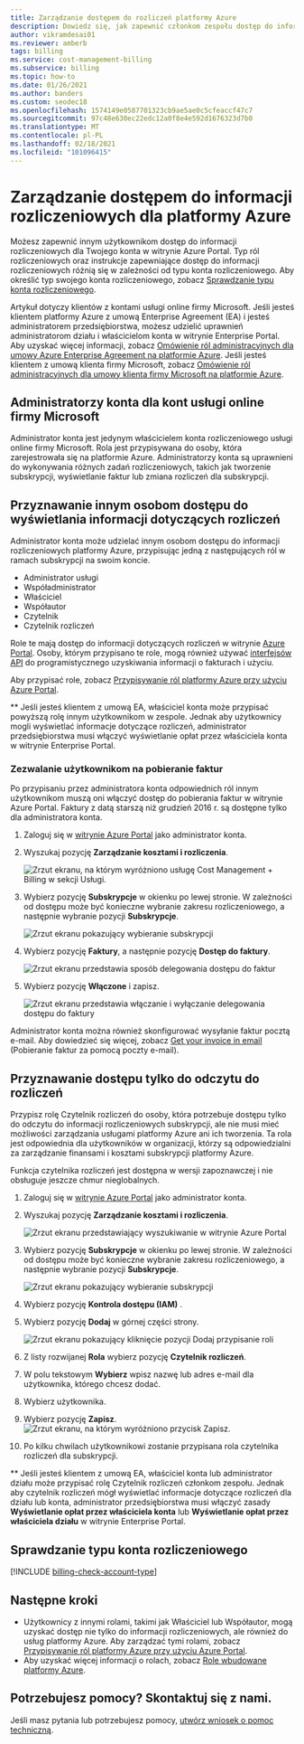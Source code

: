 ```yaml
---
title: Zarządzanie dostępem do rozliczeń platformy Azure
description: Dowiedz się, jak zapewnić członkom zespołu dostęp do informacji rozliczeniowych platformy Azure.
author: vikramdesai01
ms.reviewer: amberb
tags: billing
ms.service: cost-management-billing
ms.subservice: billing
ms.topic: how-to
ms.date: 01/26/2021
ms.author: banders
ms.custom: seodec18
ms.openlocfilehash: 1574149e0587701323cb9ae5ae0c5cfeaccf47c7
ms.sourcegitcommit: 97c48e630ec22edc12a0f8e4e592d1676323d7b0
ms.translationtype: MT
ms.contentlocale: pl-PL
ms.lasthandoff: 02/18/2021
ms.locfileid: "101096415"
---
```

# <a name="manage-access-to-billing-information-for-azure"></a>Zarządzanie dostępem do informacji rozliczeniowych dla platformy Azure

Możesz zapewnić innym użytkownikom dostęp do informacji rozliczeniowych dla Twojego konta w witrynie Azure Portal. Typ ról rozliczeniowych oraz instrukcje zapewniające dostęp do informacji rozliczeniowych różnią się w zależności od typu konta rozliczeniowego. Aby określić typ swojego konta rozliczeniowego, zobacz [Sprawdzanie typu konta rozliczeniowego](#check-the-type-of-your-billing-account).

Artykuł dotyczy klientów z kontami usługi online firmy Microsoft. Jeśli jesteś klientem platformy Azure z umową Enterprise Agreement (EA) i jesteś administratorem przedsiębiorstwa, możesz udzielić uprawnień administratorom działu i właścicielom konta w witrynie Enterprise Portal. Aby uzyskać więcej informacji, zobacz [Omówienie ról administracyjnych dla umowy Azure Enterprise Agreement na platformie Azure](understand-ea-roles.md). Jeśli jesteś klientem z umową klienta firmy Microsoft, zobacz [Omówienie ról administracyjnych dla umowy klienta firmy Microsoft na platformie Azure](understand-mca-roles.md).

## <a name="account-administrators-for-microsoft-online-service-program-accounts"></a>Administratorzy konta dla kont usługi online firmy Microsoft

Administrator konta jest jedynym właścicielem konta rozliczeniowego usługi online firmy Microsoft. Rola jest przypisywana do osoby, która zarejestrowała się na platformie Azure. Administratorzy konta są uprawnieni do wykonywania różnych zadań rozliczeniowych, takich jak tworzenie subskrypcji, wyświetlanie faktur lub zmiana rozliczeń dla subskrypcji.

## <a name="give-others-access-to-view-billing-information"></a>Przyznawanie innym osobom dostępu do wyświetlania informacji dotyczących rozliczeń

Administrator konta może udzielać innym osobom dostępu do informacji rozliczeniowych platformy Azure, przypisując jedną z następujących ról w ramach subskrypcji na swoim koncie.

- Administrator usługi
- Współadministrator
- Właściciel
- Współautor
- Czytelnik
- Czytelnik rozliczeń

Role te mają dostęp do informacji dotyczących rozliczeń w witrynie [Azure Portal](https://portal.azure.com/). Osoby, którym przypisano te role, mogą również używać [interfejsów API](consumption-api-overview.md#usage-details-api) do programistycznego uzyskiwania informacji o fakturach i użyciu.

Aby przypisać role, zobacz [Przypisywanie ról platformy Azure przy użyciu Azure Portal](../../role-based-access-control/role-assignments-portal.md).

** Jeśli jesteś klientem z umową EA, właściciel konta może przypisać powyższą rolę innym użytkownikom w zespole. Jednak aby użytkownicy mogli wyświetlać informacje dotyczące rozliczeń, administrator przedsiębiorstwa musi włączyć wyświetlanie opłat przez właściciela konta w witrynie Enterprise Portal.


### <a name="allow-users-to-download-invoices"></a><a name="opt-in"></a> Zezwalanie użytkownikom na pobieranie faktur

Po przypisaniu przez administratora konta odpowiednich ról innym użytkownikom muszą oni włączyć dostęp do pobierania faktur w witrynie Azure Portal. Faktury z datą starszą niż grudzień 2016 r. są dostępne tylko dla administratora konta.

1. Zaloguj się w [witrynie Azure Portal](https://portal.azure.com/) jako administrator konta.

1. Wyszukaj pozycję **Zarządzanie kosztami i rozliczenia**.

    ![Zrzut ekranu, na którym wyróżniono usługę Cost Management + Billing w sekcji Usługi.](./media/manage-billing-access/billing-search-cost-management-billing.png)

1. Wybierz pozycję **Subskrypcje** w okienku po lewej stronie. W zależności od dostępu może być konieczne wybranie zakresu rozliczeniowego, a następnie wybranie pozycji **Subskrypcje**.

    ![Zrzut ekranu pokazujący wybieranie subskrypcji](./media/manage-billing-access/billing-select-subscriptions.png)

1. Wybierz pozycję **Faktury**, a następnie pozycję **Dostęp do faktury**.

    ![Zrzut ekranu przedstawia sposób delegowania dostępu do faktur](./media/manage-billing-access/aa-optin01.png)

1. Wybierz pozycję **Włączone** i zapisz.

    ![Zrzut ekranu przedstawia włączanie i wyłączanie delegowania dostępu do faktury](./media/manage-billing-access/aa-optinallow01.png)

Administrator konta można również skonfigurować wysyłanie faktur pocztą e-mail. Aby dowiedzieć się więcej, zobacz [Get your invoice in email](download-azure-invoice-daily-usage-date.md) (Pobieranie faktur za pomocą poczty e-mail).

## <a name="give-read-only-access-to-billing"></a>Przyznawanie dostępu tylko do odczytu do rozliczeń

Przypisz rolę Czytelnik rozliczeń do osoby, która potrzebuje dostępu tylko do odczytu do informacji rozliczeniowych subskrypcji, ale nie musi mieć możliwości zarządzania usługami platformy Azure ani ich tworzenia. Ta rola jest odpowiednia dla użytkowników w organizacji, którzy są odpowiedzialni za zarządzanie finansami i kosztami subskrypcji platformy Azure.

Funkcja czytelnika rozliczeń jest dostępna w wersji zapoznawczej i nie obsługuje jeszcze chmur nieglobalnych.

1. Zaloguj się w [witrynie Azure Portal](https://portal.azure.com/) jako administrator konta.

1. Wyszukaj pozycję **Zarządzanie kosztami i rozliczenia**.

    ![Zrzut ekranu przedstawiający wyszukiwanie w witrynie Azure Portal](./media/manage-billing-access/billing-search-cost-management-billing.png)

1. Wybierz pozycję **Subskrypcje** w okienku po lewej stronie. W zależności od dostępu może być konieczne wybranie zakresu rozliczeniowego, a następnie wybranie pozycji **Subskrypcje**.

    ![Zrzut ekranu pokazujący wybieranie subskrypcji](./media/manage-billing-access/billing-select-subscriptions.png)

1. Wybierz pozycję **Kontrola dostępu (IAM)** .
1. Wybierz pozycję **Dodaj** w górnej części strony.

    ![Zrzut ekranu pokazujący kliknięcie pozycji Dodaj przypisanie roli](./media/manage-billing-access/billing-click-add-role-assignment.png)

1. Z listy rozwijanej **Rola** wybierz pozycję **Czytelnik rozliczeń**.
1. W polu tekstowym **Wybierz** wpisz nazwę lub adres e-mail dla użytkownika, którego chcesz dodać.
1. Wybierz użytkownika.
1. Wybierz pozycję **Zapisz**.
    ![Zrzut ekranu, na którym wyróżniono przycisk Zapisz.](./media/manage-billing-access/billing-save-role-assignment.png)

1. Po kilku chwilach użytkownikowi zostanie przypisana rola czytelnika rozliczeń dla subskrypcji.

** Jeśli jesteś klientem z umową EA, właściciel konta lub administrator działu może przypisać rolę Czytelnik rozliczeń członkom zespołu. Jednak aby czytelnik rozliczeń mógł wyświetlać informacje dotyczące rozliczeń dla działu lub konta, administrator przedsiębiorstwa musi włączyć zasady **Wyświetlanie opłat przez właściciela konta** lub **Wyświetlanie opłat przez właściciela działu** w witrynie Enterprise Portal.

## <a name="check-the-type-of-your-billing-account"></a>Sprawdzanie typu konta rozliczeniowego
[!INCLUDE [billing-check-account-type](../../../includes/billing-check-account-type.md)]

## <a name="next-steps"></a>Następne kroki

- Użytkownicy z innymi rolami, takimi jak Właściciel lub Współautor, mogą uzyskać dostęp nie tylko do informacji rozliczeniowych, ale również do usług platformy Azure. Aby zarządzać tymi rolami, zobacz [Przypisywanie ról platformy Azure przy użyciu Azure Portal](../../role-based-access-control/role-assignments-portal.md).
- Aby uzyskać więcej informacji o rolach, zobacz [Role wbudowane platformy Azure](../../role-based-access-control/built-in-roles.md).

## <a name="need-help-contact-us"></a>Potrzebujesz pomocy? Skontaktuj się z nami.

Jeśli masz pytania lub potrzebujesz pomocy, [utwórz wniosek o pomoc techniczną](https://go.microsoft.com/fwlink/?linkid=2083458).
